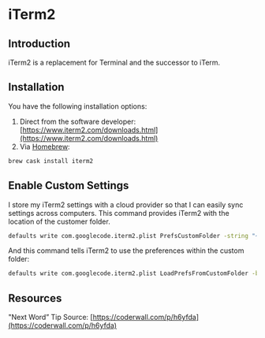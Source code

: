 # iTerm2

## Introduction

iTerm2 is a replacement for Terminal and the successor to iTerm.

## Installation

You have the following installation options:

1. Direct from the software developer: [https://www.iterm2.com/downloads.html](https://www.iterm2.com/downloads.html)
1. Via [Homebrew](https://brew.sh):

```bash
brew cask install iterm2
```

## Enable Custom Settings

I store my iTerm2 settings with a cloud provider so that I can easily sync settings across computers. This command provides iTerm2 with the location of the customer folder.

```bash
defaults write com.googlecode.iterm2.plist PrefsCustomFolder -string "~/Path/To/Settings/Folder"
```

And this command tells iTerm2 to use the preferences within the custom folder:

```bash
defaults write com.googlecode.iterm2.plist LoadPrefsFromCustomFolder -bool true
```

## Resources

"Next Word” Tip Source: [https://coderwall.com/p/h6yfda](https://coderwall.com/p/h6yfda)
